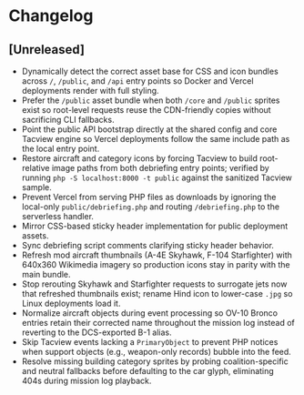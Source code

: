 # Changelog

## [Unreleased]
- Dynamically detect the correct asset base for CSS and icon bundles across `/`, `/public`, and `/api` entry points so Docker and Vercel deployments render with full styling.
- Prefer the `/public` asset bundle when both `/core` and `/public` sprites exist so root-level requests reuse the CDN-friendly copies without sacrificing CLI fallbacks.
- Point the public API bootstrap directly at the shared config and core Tacview engine so Vercel deployments follow the same include path as the local entry point.
- Restore aircraft and category icons by forcing Tacview to build root-relative image paths from both debriefing entry points; verified by running `php -S localhost:8000 -t public` against the sanitized Tacview sample.
- Prevent Vercel from serving PHP files as downloads by ignoring the local-only `public/debriefing.php` and routing `/debriefing.php` to the serverless handler.
- Mirror CSS-based sticky header implementation for public deployment assets.
- Sync debriefing script comments clarifying sticky header behavior.
- Refresh mod aircraft thumbnails (A-4E Skyhawk, F-104 Starfighter) with 640x360 Wikimedia imagery so production icons stay in parity with the main bundle.
- Stop rerouting Skyhawk and Starfighter requests to surrogate jets now that refreshed thumbnails exist; rename Hind icon to lower-case `.jpg` so Linux deployments load it.
- Normalize aircraft objects during event processing so OV-10 Bronco entries retain their corrected name throughout the mission log instead of reverting to the DCS-exported B-1 alias.
- Skip Tacview events lacking a `PrimaryObject` to prevent PHP notices when support objects (e.g., weapon-only records) bubble into the feed.
- Resolve missing building category sprites by probing coalition-specific and neutral fallbacks before defaulting to the car glyph, eliminating 404s during mission log playback.
